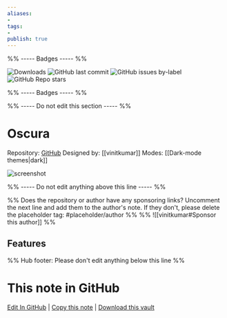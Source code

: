 ```yaml
---
aliases:
- 
tags: 
- 
publish: true
---
```


%% ----- Badges ----- %%

![Downloads](https://img.shields.io/badge/downloads-274-573E7A?style=for-the-badge&logo=)
![GitHub last commit](https://img.shields.io/github/last-commit/vinitkumar/oscura-obsidian?color=573E7A&label=last%20update&logo=github&style=for-the-badge)
![GitHub issues by-label](https://img.shields.io/github/issues/vinitkumar/oscura-obsidian/help%20wanted?color=573E7A&logo=github&style=for-the-badge) 
![GitHub Repo stars](https://img.shields.io/github/stars/vinitkumar/oscura-obsidian?color=573E7A&logo=github&style=for-the-badge)

%% ----- Badges ----- %%

%% ----- Do not edit this section ----- %%

# Oscura

Repository: [GitHub](https://github.com/vinitkumar/oscura-obsidian)
Designed by: [[vinitkumar]]
Modes: [[Dark-mode themes|dark]]



![screenshot](https://github.com/vinitkumar/oscura-obsidian/raw/HEAD/screenshot.png)

%% ----- Do not edit anything above this line ----- %% 

%% Does the repository or author have any sponsoring links? Uncomment the next line and add them to the author's note. If they don't, please delete the placeholder tag: #placeholder/author %%
%% ![[vinitkumar#Sponsor this author]] %%


## Features



%% Hub footer: Please don't edit anything below this line %%

# This note in GitHub

<span class="git-footer">[Edit In GitHub](https://github.dev/obsidian-community/obsidian-hub/blob/main/02%20-%20Community%20Expansions/02.05%20All%20Community%20Expansions/Themes/Oscura.md "git-hub-edit-note") | [Copy this note](https://raw.githubusercontent.com/obsidian-community/obsidian-hub/main/02%20-%20Community%20Expansions/02.05%20All%20Community%20Expansions/Themes/Oscura.md "git-hub-copy-note") | [Download this vault](https://github.com/obsidian-community/obsidian-hub/archive/refs/heads/main.zip "git-hub-download-vault") </span>
